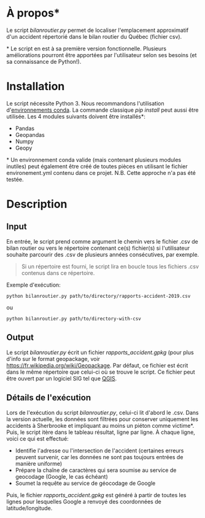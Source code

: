 # À propos*

Le script *bilanroutier.py* permet de localiser l'emplacement approximatif d'un accident répertorié dans le bilan routier du Québec (fichier csv).

\* Le script en est à sa première version fonctionnelle. Plusieurs améliorations pourront être apportées par l'utilisateur selon ses besoins (et sa connaissance de Python!). 

# Installation

Le script nécessite Python 3. Nous recommandons l'utilisation d'[environnements conda](https://conda.io/projects/conda/en/latest/user-guide/install/index.html). La commande classique *pip install* peut aussi être utilisée.
Les 4 modules suivants doivent être installés*:
- Pandas
- Geopandas
- Numpy
- Geopy

\* Un environnement conda valide (mais contenant plusieurs modules inutiles) peut également être créé de toutes pièces en utilisant le fichier environement.yml contenu dans ce projet. N.B. Cette approche n'a pas été testée. 

# Description

## Input

En entrée, le script prend comme argument le chemin vers le fichier .csv de bilan routier ou vers le répertoire contenant ce(s) fichier(s) si l'utilisateur souhaite parcourir des .csv de plusieurs années consécutives, par exemple.

> Si un répertoire est fourni, le script lira en boucle tous les fichiers .csv contenus dans ce répertoire.

Exemple d'exécution:

`python bilanroutier.py path/to/directory/rapports-accident-2019.csv` 

ou 

`python bilanroutier.py path/to/directory-with-csv`

## Output

Le script *bilanroutier.py* écrit un fichier *rapports_accident.gpkg* (pour plus d'info sur le format geopackage, voir https://fr.wikipedia.org/wiki/Geopackage. Par défaut, ce fichier est écrit dans le même répertoire que celui-ci où se trouve le script. Ce fichier peut être ouvert par un logiciel SIG tel que [QGIS](https://www.qgis.org/en/site/forusers/download.html).

## Détails de l'exécution

Lors de l'exécution du script *bilanroutier.py*, celui-ci lit d'abord le .csv. Dans la version actuelle, les données sont filtrées pour conserver uniquement les accidents à Sherbrooke et impliquant au moins un piéton comme victime*. Puis, le script itère dans le tableau résultat, ligne par ligne. À chaque ligne, voici ce qui est effectué:
- Identifie l'adresse ou l'intersection de l'accident (certaines erreurs peuvent survenir, car les données ne sont pas toujours entrées de manière uniforme)
- Prépare la chaîne de caractères qui sera soumise au service de geocodage (Google, le cas échéant)
- Soumet la requête au service de géocodage de Google

Puis, le fichier *rapports_accident.gpkg* est généré à partir de toutes les lignes pour lesquelles Google a renvoyé des coordonnées de latitude/longitude.
